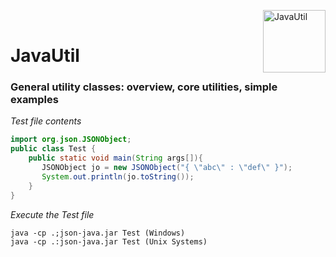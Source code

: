 
<img src="https://upload.wikimedia.org/wikipedia/commons/thumb/0/0b/Oxygen480-actions-office-chart-pie.svg/128px-Oxygen480-actions-office-chart-pie.svg.png" 
alt="JavaUtil" align="right" style="right:40px; top:18px; width:100px; border:none;" />

<br />

# JavaUtil 

<h3>General utility classes: overview, core utilities, simple examples</h3>



*Test file contents*

```Java
import org.json.JSONObject;
public class Test {
    public static void main(String args[]){
       JSONObject jo = new JSONObject("{ \"abc\" : \"def\" }");
       System.out.println(jo.toString());
    }
}
```

*Execute the Test file*

```shell 
java -cp .;json-java.jar Test (Windows)
java -cp .:json-java.jar Test (Unix Systems)
```



<!-- Repository -->

[repo_url]: https://github.com/openworld42/JavaUtil
[examples_url]: https://github.com/openworld42/JavaUtil/examples
[javadoc_url]: https://github.com/openworld42/JavaUtil/javadoc


